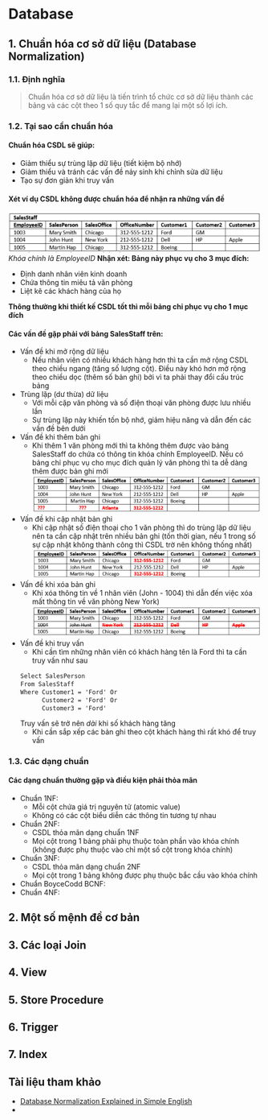 # Database

## 1. Chuẩn hóa cơ sở dữ liệu (Database Normalization)
### 1.1. Định nghĩa
> Chuẩn hóa cơ sở dữ liệu là tiến trình tổ chức cơ sở dữ liệu thành các bảng và các cột theo 1 số quy tắc để mang lại một số lợi ích.

### 1.2. Tại sao cần chuẩn hóa
#### Chuẩn hóa CSDL sẽ giúp:
* Giảm thiểu sự trùng lặp dữ liệu (tiết kiệm bộ nhớ)
* Giảm thiểu và tránh các vấn đề nảy sinh khi chỉnh sửa dữ liệu
* Tạo sự đơn giản khi truy vấn
#### Xét ví dụ CSDL không được chuẩn hóa để nhận ra những vấn đề
![Example for non normalization database](./Images/Example_Database_NonNormalization.png)
*Khóa chính là EmployeeID*
**Nhận xét: Bảng này phục vụ cho 3 mục đích:**

* Định danh nhân viên kinh doanh
* Chứa thông tin miêu tả văn phòng
* Liệt kê các khách hàng của họ

**Thông thường khi thiết kế CSDL tốt thì mỗi bảng chỉ phục vụ cho 1 mục đích**

#### Các vấn đề gặp phải với bảng SalesStaff trên:
* Vấn đề khi mở rộng dữ liệu
    * Nếu nhân viên có nhiều khách hàng hơn thì ta cần mở rộng CSDL theo chiều ngang (tăng số lượng cột). Điều này khó hơn mở rộng theo chiều dọc (thêm số bản ghi) bởi vì ta phải thay đổi cấu trúc bảng
* Trùng lặp (dư thừa) dữ liệu
    * Với mỗi cặp văn phòng và số điện thoại văn phòng được lưu nhiều lần
    * Sự trùng lặp này khiến tốn bộ nhớ, giảm hiệu năng và dẫn đến các vấn đề bên dưới
* Vấn đề khi thêm bản ghi
    * Khi thêm 1 văn phòng mới thì ta không thêm được vào bảng SalesStaff do chứa có thông tin khóa chính EmployeeID. Nếu có bảng chỉ phục vụ cho mục đích quản lý văn phòng thì ta dễ dàng thêm được bản ghi mới
    ![Insert Anomaly](./Images/InsertAnomaly.png)
* Vấn đề khi cập nhật bản ghi
    * Khi cập nhật số điện thoại cho 1 văn phòng thì do trùng lặp dữ liệu nên ta cần cập nhật trên nhiều bản ghi (tốn thời gian, nếu 1 trong số sự cập nhật không thành công thì CSDL trờ nên không thống nhất)
    ![Update Anomaly](./Images/UpdateAnomaly.png)
* Vấn đề khi xóa bản ghi
    * Khi xóa thông tin về 1 nhân viên (John - 1004) thì dẫn đến việc xóa mất thông tin về văn phòng New York)
    ![Delete Anomaly](./Images/DeleteAnomaly.png)
* Vấn đề khi truy vấn
    * Khi cần tìm những nhân viên có khách hàng tên là Ford thì ta cần truy vấn như sau
    ```
    Select SalesPerson
    From SalesStaff
    Where Customer1 = 'Ford' Or
          Customer2 = 'Ford' Or
          Customer3 = 'Ford'
    ```
    Truy vấn sẽ trở nên *dài* khi số khách hàng tăng
    * Khi cần sắp xếp các bản ghi theo cột khách hàng thì rất khó để truy vấn


### 1.3. Các dạng chuẩn
#### Các dạng chuẩn thường gặp và điều kiện phải thỏa mãn
* Chuẩn 1NF:
    * Mỗi cột chứa giá trị nguyên tử (atomic value)
    * Không có các cột biểu diễn các thông tin tương tự nhau
* Chuẩn 2NF:
    * CSDL thỏa mãn dạng chuẩn 1NF
    * Mọi cột trong 1 bảng phải phụ thuộc toàn phần vào khóa chính (không được phụ thuộc vào chỉ một số cột trong khóa chính)
* Chuẩn 3NF:
    * CSDL thỏa mãn dạng chuẩn 2NF
    * Mọi cột trong 1 bảng không được phụ thuộc bắc cầu vào khóa chính
* Chuẩn BoyceCodd BCNF:
* Chuẩn 4NF:

## 2. Một số mệnh đề cơ bản

## 3. Các loại Join

## 4. View

## 5. Store Procedure

## 6. Trigger

## 7. Index

## Tài liệu tham khảo
* [Database Normalization Explained in Simple English](https://www.essentialsql.com/get-ready-to-learn-sql-database-normalization-explained-in-simple-english/) 
* 